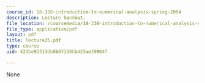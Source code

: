 ```yaml
---
course_id: 18-330-introduction-to-numerical-analysis-spring-2004
description: Lecture handout.
file_location: /coursemedia/18-330-introduction-to-numerical-analysis-spring-2004/423be92313db0b07139bb425ae39904f_lecture25.pdf
file_type: application/pdf
layout: pdf
title: lecture25.pdf
type: course
uid: 423be92313db0b07139bb425ae39904f

---
```

None